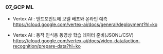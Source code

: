 ### 07_GCP ML

- Vertex AI : 엔드포인트에 모델 배포와 온라인 예측 <br>
https://cloud.google.com/vertex-ai/docs/general/deployment?hl=ko

- Vertex AI : 동작 인식용 동영상 학습 데이터 준비(JSONL/CSV) <br>
https://cloud.google.com/vertex-ai/docs/video-data/action-recognition/prepare-data?hl=ko
